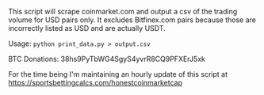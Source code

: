 This script will scrape coinmarket.com and output a csv of the trading volume for USD pairs only. It excludes Bitfinex.com pairs because those are incorrectly listed as USD and are actually USDT.

Usage: `python print_data.py > output.csv`

BTC Donations: 38hs9PyTbWG4SgyS4yvrR8CQ9PFXErJ5xk

For the time being I'm maintaining an hourly update of this script at https://sportsbettingcalcs.com/honestcoinmarketcap
